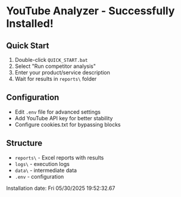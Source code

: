 # YouTube Analyzer - Successfully Installed!

## Quick Start

1. Double-click `QUICK_START.bat`
2. Select "Run competitor analysis"
3. Enter your product/service description
4. Wait for results in `reports\` folder

## Configuration

- Edit `.env` file for advanced settings
- Add YouTube API key for better stability
- Configure cookies.txt for bypassing blocks

## Structure

- `reports\` - Excel reports with results
- `logs\` - execution logs
- `data\` - intermediate data
- `.env` - configuration

Installation date: Fri 05/30/2025 19:52:32.67
